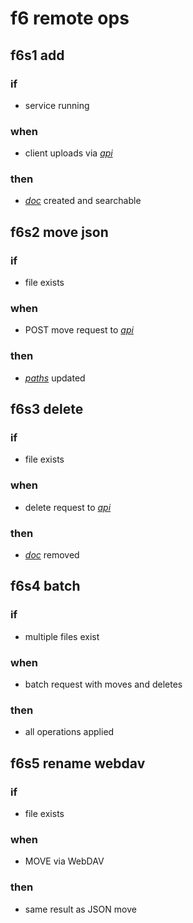 # f6 remote ops

## f6s1 add
### if
* service running
### when
* client uploads via [*api*](glossary.md#api)
### then
* [*doc*](glossary.md#doc) created and searchable

## f6s2 move json
### if
* file exists
### when
* POST move request to [*api*](glossary.md#api)
### then
* [*paths*](glossary.md#paths) updated

## f6s3 delete
### if
* file exists
### when
* delete request to [*api*](glossary.md#api)
### then
* [*doc*](glossary.md#doc) removed

## f6s4 batch
### if
* multiple files exist
### when
* batch request with moves and deletes
### then
* all operations applied

## f6s5 rename webdav
### if
* file exists
### when
* MOVE via WebDAV
### then
* same result as JSON move
